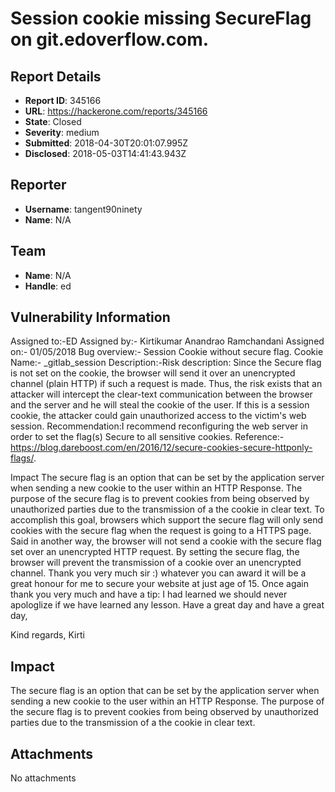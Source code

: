 # Session cookie missing SecureFlag on git.edoverflow.com.

## Report Details
- **Report ID**: 345166
- **URL**: https://hackerone.com/reports/345166
- **State**: Closed
- **Severity**: medium
- **Submitted**: 2018-04-30T20:01:07.995Z
- **Disclosed**: 2018-05-03T14:41:43.943Z

## Reporter
- **Username**: tangent90ninety
- **Name**: N/A

## Team
- **Name**: N/A
- **Handle**: ed

## Vulnerability Information
Assigned to:-ED
Assigned by:- Kirtikumar Anandrao Ramchandani
Assigned on:- 01/05/2018
Bug overview:- Session Cookie without secure flag.
Cookie Name:- _gitlab_session
Description:-Risk description:
Since the Secure flag is not set on the cookie, the browser will send it over an unencrypted channel (plain HTTP) if such a request is made. Thus, the risk exists that an attacker will intercept the clear-text communication between the browser and the server and he will steal the cookie of the user. If this is a session cookie, the attacker could gain unauthorized access to the victim's web session. 
Recommendation:I recommend reconfiguring the web server in order to set the flag(s) Secure to all sensitive cookies. 
Reference:-https://blog.dareboost.com/en/2016/12/secure-cookies-secure-httponly-flags/.

Impact
The secure flag is an option that can be set by the application server when sending a new cookie to the user within an HTTP Response. The purpose of the secure flag is to prevent cookies from being observed by unauthorized parties due to the transmission of a the cookie in clear text.
To accomplish this goal, browsers which support the secure flag will only send cookies with the secure flag when the request is going to a HTTPS page. Said in another way, the browser will not send a cookie with the secure flag set over an unencrypted HTTP request.
By setting the secure flag, the browser will prevent the transmission of a cookie over an unencrypted channel.
Thank you very much sir :) whatever you can award it will be a great honour for me to secure your website at just age of 15. Once again thank you very much and have a tip: I had learned we should never apologlize if we have learned any lesson. Have a great day and have a great day,

Kind regards,
Kirti

## Impact

The secure flag is an option that can be set by the application server when sending a new cookie to the user within an HTTP Response. The purpose of the secure flag is to prevent cookies from being observed by unauthorized parties due to the transmission of a the cookie in clear text.

## Attachments
No attachments
